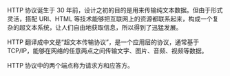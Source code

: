 HTTP 协议诞生于 30 年前，设计之初的目的是用来传输纯文本数据。但由于形式灵活，搭配 URI、HTML 等技术能够把互联网上的资源都联系起来，构成一个复杂的超文本系统，让人们自由地获取信息，所以得到了迅猛发展。

HTTP 翻译成中文是“超文本传输协议”，是一个应用层的协议，通常基于 TCP/IP，能够在网络的任意两点之间传输文字、图片、音频、视频等数据。

HTTP 协议中的两个端点称为请求方和应答方。